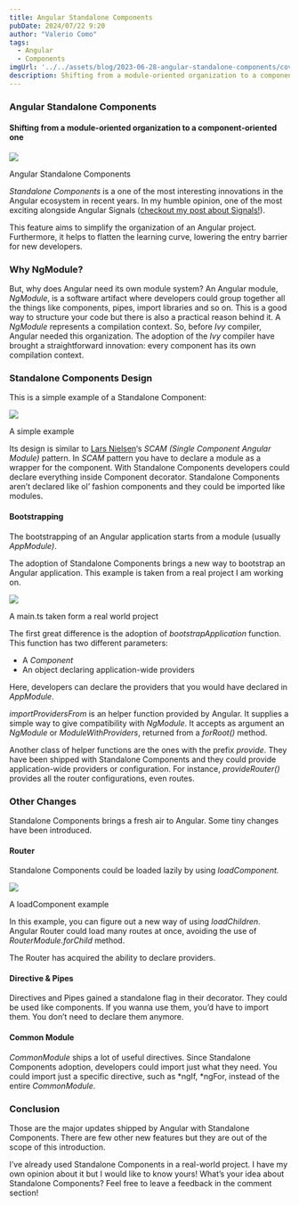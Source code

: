```yaml
---
title: Angular Standalone Components
pubDate: 2024/07/22 9:20
author: "Valerio Como"
tags:
  - Angular
  - Components
imgUrl: '../../assets/blog/2023-06-28-angular-standalone-components/cover.png'
description: Shifting from a module-oriented organization to a component-oriented one
---
```



### Angular Standalone Components

#### Shifting from a module-oriented organization to a component-oriented one

![](https://cdn-images-1.medium.com/max/800/1*_QgcKt1ifzzRHCnqFQ5LTw.png)

Angular Standalone Components

*Standalone Components* is a one of the most interesting innovations in the Angular ecosystem in recent years. In my humble opinion, one of the most exciting alongside Angular Signals ([checkout my post about Signals!](https://medium.com/tech-bits-pub/angular-signals-4359cd77e7e0)).

This feature aims to simplify the organization of an Angular project. Furthermore, it helps to flatten the learning curve, lowering the entry barrier for new developers.

### Why NgModule?

But, why does Angular need its own module system? An Angular module, *NgModule*, is a software artifact where developers could group together all the things like components, pipes, import libraries and so on. This is a good way to structure your code but there is also a practical reason behind it. A *NgModule* represents a compilation context. So, before *Ivy* compiler, Angular needed this organization. The adoption of the *Ivy* compiler have brought a straightforward innovation: every component has its own compilation context.

### Standalone Components Design

This is a simple example of a Standalone Component:

![](https://cdn-images-1.medium.com/max/800/1*wQ8t5hBS1aU7tQR2Z0ohEg.png)

A simple example

Its design is similar to [Lars Nielsen](https://twitter.com/LayZeeDK)‘s *SCAM (Single Component Angular Module)* pattern. In *SCAM* pattern you have to declare a module as a wrapper for the component. With Standalone Components developers could declare everything inside Component decorator. Standalone Components aren’t declared like ol’ fashion components and they could be imported like modules.

#### Bootstrapping

The bootstrapping of an Angular application starts from a module (usually *AppModule)*.

The adoption of Standalone Components brings a new way to bootstrap an Angular application. This example is taken from a real project I am working on.

![](https://cdn-images-1.medium.com/max/800/1*Xr6CcqNUeTn-xb76dk7xxg.png)

A main.ts taken form a real world project

The first great difference is the adoption of *bootstrapApplication* function. This function has two different parameters:

* A *Component*
* An object declaring application-wide providers

Here, developers can declare the providers that you would have declared in *AppModule*.

*importProvidersFrom* is an helper function provided by Angular. It supplies a simple way to give compatibility with *NgModule*. It accepts as argument an *NgModule* or *ModuleWithProviders*, returned from a *forRoot()* method.

Another class of helper functions are the ones with the prefix *provide*. They have been shipped with Standalone Components and they could provide application-wide providers or configuration. For instance, *provideRouter()* provides all the router configurations, even routes.

### Other Changes

Standalone Components brings a fresh air to Angular. Some tiny changes have been introduced.

#### Router

Standalone Components could be loaded lazily by using *loadComponent.*

![](https://cdn-images-1.medium.com/max/800/1*7C772_Fe7Z597du406saAw.png)

A loadComponent example

In this example, you can figure out a new way of using *loadChildren*. Angular Router could load many routes at once, avoiding the use of *RouterModule.forChild* method.

The Router has acquired the ability to declare providers.

#### Directive & Pipes

Directives and Pipes gained a standalone flag in their decorator. They could be used like components. If you wanna use them, you’d have to import them. You don’t need to declare them anymore.

#### **Common Module**

*CommonModule* ships a lot of useful directives. Since Standalone Components adoption, developers could import just what they need. You could import just a specific directive, such as \*ngIf, \*ngFor, instead of the entire *CommonModule*.

### Conclusion

Those are the major updates shipped by Angular with Standalone Components. There are few other new features but they are out of the scope of this introduction.

I’ve already used Standalone Components in a real-world project. I have my own opinion about it but I would like to know yours! What’s your idea about Standalone Components? Feel free to leave a feedback in the comment section!